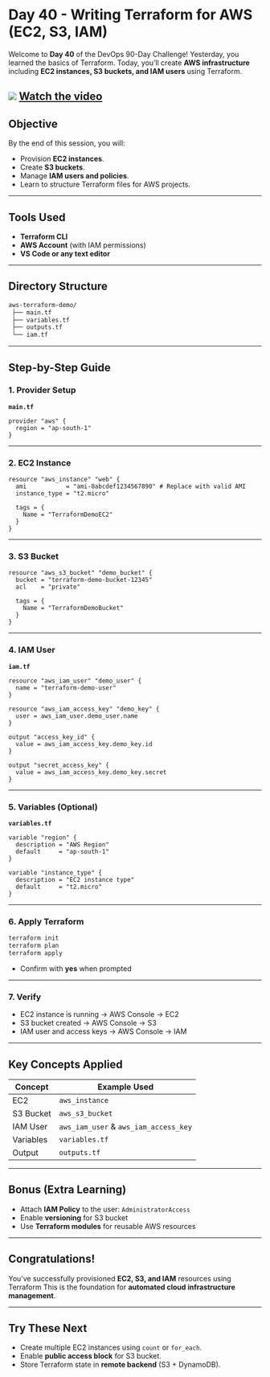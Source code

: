 ﻿# Day 40 - Writing Terraform for AWS (EC2, S3, IAM)
Welcome to **Day 40** of the DevOps 90-Day Challenge!
Yesterday, you learned the basics of Terraform.
Today, you’ll create **AWS infrastructure** including **EC2 instances, S3 buckets, and IAM users** using Terraform.

[![](https://img.youtube.com/vi/EUOXrt-Dtjk/0.jpg)](https://www.youtube.com/watch?v=EUOXrt-Dtjk)
[Watch the video](https://www.youtube.com/watch?v=EUOXrt-Dtjk)
---

## Objective

By the end of this session, you will:

* Provision **EC2 instances**.
* Create **S3 buckets**.
* Manage **IAM users and policies**.
* Learn to structure Terraform files for AWS projects.

---

## Tools Used

* **Terraform CLI**
* **AWS Account** (with IAM permissions)
* **VS Code or any text editor**

---

## Directory Structure

```bash
aws-terraform-demo/
 ├── main.tf
 ├── variables.tf
 ├── outputs.tf
 └── iam.tf
```

---

## Step-by-Step Guide

### 1. Provider Setup

**`main.tf`**

```hcl
provider "aws" {
  region = "ap-south-1"
}
```

---

### 2. EC2 Instance

```hcl
resource "aws_instance" "web" {
  ami           = "ami-0abcdef1234567890" # Replace with valid AMI
  instance_type = "t2.micro"

  tags = {
    Name = "TerraformDemoEC2"
  }
}
```

---

### 3. S3 Bucket

```hcl
resource "aws_s3_bucket" "demo_bucket" {
  bucket = "terraform-demo-bucket-12345"
  acl    = "private"

  tags = {
    Name = "TerraformDemoBucket"
  }
}
```

---

### 4. IAM User

**`iam.tf`**

```hcl
resource "aws_iam_user" "demo_user" {
  name = "terraform-demo-user"
}

resource "aws_iam_access_key" "demo_key" {
  user = aws_iam_user.demo_user.name
}

output "access_key_id" {
  value = aws_iam_access_key.demo_key.id
}

output "secret_access_key" {
  value = aws_iam_access_key.demo_key.secret
}
```

---

### 5. Variables (Optional)

**`variables.tf`**

```hcl
variable "region" {
  description = "AWS Region"
  default     = "ap-south-1"
}

variable "instance_type" {
  description = "EC2 instance type"
  default     = "t2.micro"
}
```

---

### 6. Apply Terraform

```bash
terraform init
terraform plan
terraform apply
```

* Confirm with **yes** when prompted

---

### 7. Verify

* EC2 instance is running → AWS Console → EC2
* S3 bucket created → AWS Console → S3
* IAM user and access keys → AWS Console → IAM

---

## Key Concepts Applied

| Concept   | Example Used                          |
| --------- | ------------------------------------- |
| EC2       | `aws_instance`                        |
| S3 Bucket | `aws_s3_bucket`                       |
| IAM User  | `aws_iam_user` & `aws_iam_access_key` |
| Variables | `variables.tf`                        |
| Output    | `outputs.tf`                          |

---

## Bonus (Extra Learning)

* Attach **IAM Policy** to the user: `AdministratorAccess`
* Enable **versioning** for S3 bucket
* Use **Terraform modules** for reusable AWS resources

---

## Congratulations!

You’ve successfully provisioned **EC2, S3, and IAM** resources using Terraform
This is the foundation for **automated cloud infrastructure management**.

---

## Try These Next

* Create multiple EC2 instances using `count` or `for_each`.
* Enable **public access block** for S3 bucket.
* Store Terraform state in **remote backend** (S3 + DynamoDB).

